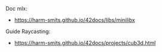 Doc mlx:
- https://harm-smits.github.io/42docs/libs/minilibx

Guide Raycasting:
- https://harm-smits.github.io/42docs/projects/cub3d.html
